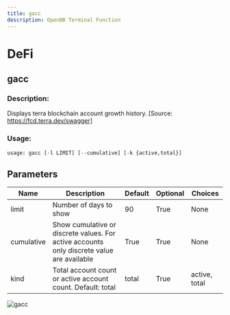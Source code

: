 ```yaml
---
title: gacc
description: OpenBB Terminal Function
---
```


# DeFi

## gacc

### Description: 

Displays terra blockchain account growth history. [Source: https://fcd.terra.dev/swagger]

### Usage: 
```python
usage: gacc [-l LIMIT] [--cumulative] [-k {active,total}]
```

## Parameters

| Name | Description | Default | Optional | Choices |
| ---- | ----------- | ------- | -------- | ------- |
| limit | Number of days to show | 90 | True | None |
| cumulative | Show cumulative or discrete values. For active accounts only discrete value are available | True | True | None |
| kind | Total account count or active account count. Default: total | total | True | active, total |


![gacc](https://user-images.githubusercontent.com/46355364/154051829-8225869b-6ea8-434e-afd6-51b9c81e0ade.png)


